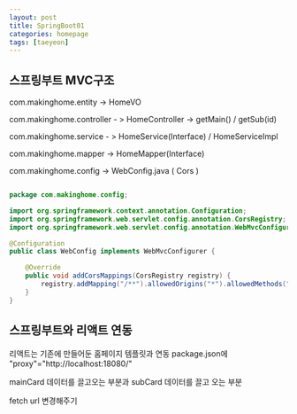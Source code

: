 ```yaml
---
layout: post
title: SpringBoot01
categories: homepage
tags: [taeyeon]
---
```


## 스프링부트 MVC구조 

com.makinghome.entity -> HomeVO

com.makinghome.controller - > HomeController -> getMain() / getSub(id)

com.makinghome.service - > HomeService(Interface) / HomeServiceImpl

com.makinghome.mapper -> HomeMapper(Interface)

com.makinghome.config -> WebConfig.java ( Cors ) 


```1=WebConfig.java

package com.makinghome.config;

import org.springframework.context.annotation.Configuration;
import org.springframework.web.servlet.config.annotation.CorsRegistry;
import org.springframework.web.servlet.config.annotation.WebMvcConfigurer;

@Configuration
public class WebConfig implements WebMvcConfigurer {

	@Override
	public void addCorsMappings(CorsRegistry registry) {
		registry.addMapping("/**").allowedOrigins("*").allowedMethods("GET", "POST");
	}
}
```

## 

## 스프링부트와 리액트 연동

리액트는 기존에 만들어둔 홈페이지 템플릿과 연동 package.json에 "proxy"="http://localhost:18080/"

mainCard 데이터를 끌고오는 부분과 subCard 데이터를 끌고 오는 부분 

fetch url 변경해주기

